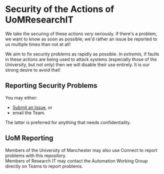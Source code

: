 # Security of the Actions of UoMResearchIT

We take the securing of these actions _very_ seriously. If there's a problem, we want to know as soon as possible; we'd rather an issue be reported to us multiple times than not at all!

We aim to fix security problems as rapidly as possible. _In extremis,_ if faults in these actions are being used to attack systems (especially those of the University, but not only) then we will disable their use entirely. It is our strong desire to avoid that!

## Reporting Security Problems

You may either:
* [Submit an Issue](https://github.com/UoMResearchIT/actions/issues/new), or
* email the Team.

The latter is preferred for anything that needs confidentiality.

## UoM Reporting

Members of the University of Manchester may also use Connect to report problems with this repository.  
Members of Research IT may contact the Automation Working Group directly on Teams to report problems.
